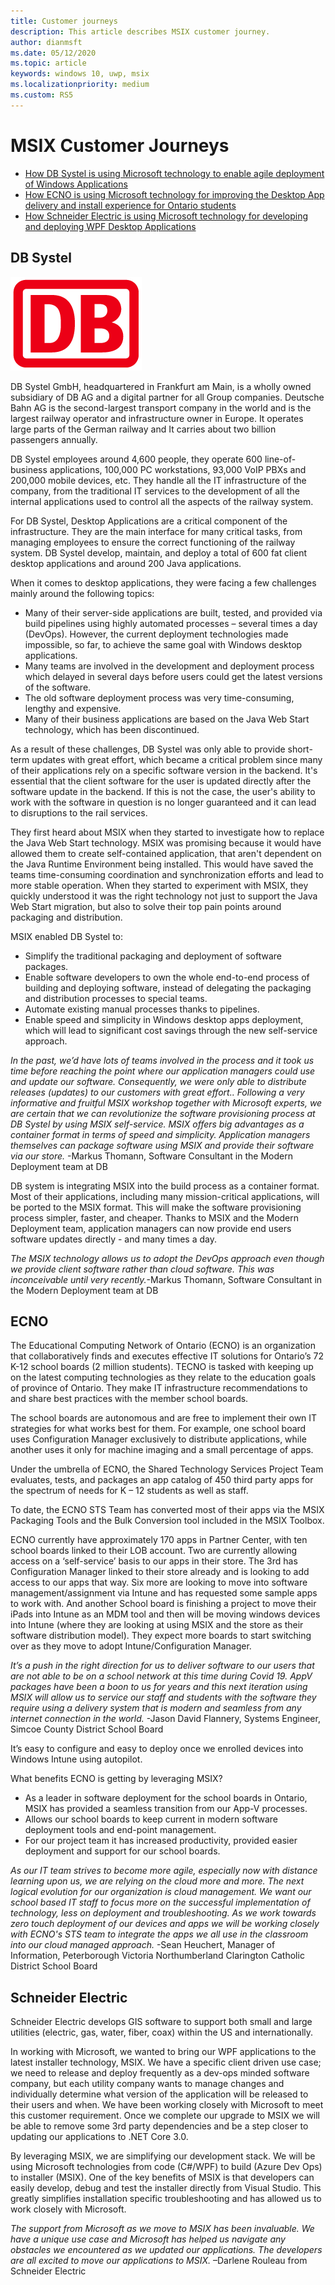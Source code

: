 ```yaml
---
title: Customer journeys
description: This article describes MSIX customer journey. 
author: dianmsft
ms.date: 05/12/2020
ms.topic: article
keywords: windows 10, uwp, msix
ms.localizationpriority: medium
ms.custom: RS5
---
```


# MSIX Customer Journeys 
* [How DB Systel is using Microsoft technology to enable agile deployment of Windows Applications](customer-journey.md#DB-Systel) 
* [How ECNO is using Microsoft technology for improving the Desktop App delivery and install experience for Ontario students](customer-journey.md#ecno)
* [How Schneider Electric is using Microsoft technology for developing and deploying WPF Desktop Applications](customer-journey.md#schneider-electric) 

## DB Systel
![DB Systel Logo](images/DB_logo_red_outlined_200px_rgb.png)

DB Systel GmbH, headquartered in Frankfurt am Main, is a wholly owned subsidiary of DB AG and a digital partner for all Group companies. Deutsche Bahn AG is the second-largest transport company in the world and is the largest railway operator and infrastructure owner in Europe. It operates large parts of the German railway and It carries about two billion passengers annually.
 
DB Systel employees around 4,600 people, they operate 600 line-of-business applications, 100,000 PC workstations, 93,000 VoIP PBXs and 200,000 mobile devices, etc. They handle all the IT infrastructure of the company, from the traditional IT services to the development of all the internal applications used to control all the aspects of the railway system. 
 
For DB Systel, Desktop Applications are a critical component of the infrastructure. They are the main interface for many critical tasks, from managing employees to ensure the correct functioning of the railway system. DB Systel develop, maintain, and deploy a total of 600 fat client desktop applications and around 200 Java applications.

When it comes to desktop applications, they were facing a few challenges mainly around the following topics:
* Many of their server-side applications are built, tested, and provided via build pipelines using highly automated processes – several times a day (DevOps).  However, the current deployment technologies made impossible, so far, to achieve the same goal with Windows desktop applications.
* Many teams are involved in the development and deployment process which delayed in several days before users could get the latest versions of the software. 
* The old software deployment process was very time-consuming, lengthy and expensive.
* Many of their business applications are based on the Java Web Start technology, which has been discontinued.
 
As a result of these challenges, DB Systel was only able to provide short-term updates with great effort, which became a critical problem since many of their applications rely on a specific software version in the backend. It's essential that the client software for the user is updated directly after the software update in the backend. If this is not the case, the user's ability to work with the software in question is no longer guaranteed and it can lead to disruptions to the rail services.
 
They first heard about MSIX when they started to investigate how to replace the Java Web Start technology. MSIX was promising because it would have allowed them to create self-contained application, that aren't dependent on the Java Runtime Environment being installed. This would have saved the teams time-consuming coordination and synchronization efforts and lead to more stable operation. When they started to experiment with MSIX, they quickly  understood it was the right technology not just to support the Java Web Start migration, but also to solve their top pain points around packaging and distribution.

MSIX enabled DB Systel to:
* Simplify the traditional packaging and deployment of software packages.
* Enable software developers to own the whole end-to-end process of building and deploying software, instead of delegating the packaging and distribution processes to special teams.
* Automate existing manual processes thanks to pipelines.
* Enable speed and simplicity in Windows desktop apps deployment, which will lead to significant cost savings through the new self-service approach.

*In the past, we’d have lots of teams involved in the process and it took us time before reaching the point where our application managers could use and update our software. Consequently, we were only able to distribute releases (updates) to our customers with great effort.. Following a very informative and fruitful MSIX workshop together with Microsoft experts, we are certain that we can revolutionize the software provisioning process at DB Systel by using MSIX self-service. MSIX offers big advantages as a container format in terms of speed and simplicity. Application managers themselves can package software using MSIX and provide their software via our store.*
-Markus Thomann, Software Consultant in the Modern Deployment team at DB

DB system is integrating MSIX into the build process as a container format. Most of their applications, including many mission-critical applications, will be ported to the MSIX format. This will make the software provisioning process simpler, faster, and cheaper. Thanks to MSIX and the Modern Deployment team, application managers can now provide end users software updates directly - and many times a day.
 
*The MSIX technology allows us to adopt the DevOps approach even though we provide client software rather than cloud software. This was inconceivable until very recently.*-Markus Thomann, Software Consultant in the Modern Deployment team at DB

## ECNO 
The Educational Computing Network of Ontario (ECNO) is an organization that collaboratively finds and executes effective IT solutions for Ontario’s 72 K-12 school boards (2 million students). TECNO is tasked with keeping up on the latest computing technologies as they relate to the education goals of province of Ontario. They make IT infrastructure recommendations to and share best practices with the member school boards. 

The school boards are autonomous and are free to implement their own IT strategies for what works best for them. For example, one school board uses Configuration Manager exclusively to distribute applications, while another uses it only for machine imaging and a small percentage of apps. 
 
Under the umbrella of ECNO, the Shared Technology Services Project Team evaluates, tests, and packages an app catalog of 450 third party apps for the spectrum of needs for K – 12 students as well as staff.

To date, the ECNO STS Team has converted most of their apps via the MSIX Packaging Tools and the Bulk Conversion tool included in the MSIX Toolbox. 

ECNO currently have approximately 170 apps in Partner Center, with ten school boards linked to their LOB account. Two are currently allowing access on a ‘self-service’ basis to our apps in their store. The 3rd has Configuration Manager linked to their store already and is looking to add access to our apps that way. Six more are  looking to move into software management/assignment via Intune and has requested some sample apps to work with. And another School board is finishing a project to move their iPads into Intune as an MDM tool and then will be moving windows devices into Intune (where they are looking at using MSIX and the store as their software distribution model). They expect more boards to start switching over as they move to adopt Intune/Configuration Manager.

*It’s a push in the right direction for us to deliver software to our users that are not able to be on a school network at this time during Covid 19. AppV packages have been a boon to us for years and this next iteration using MSIX will allow us to service our staff and students with the software they require using a delivery system that is modern and seamless from any internet connection in the world.* 
-Jason David Flannery, Systems Engineer, Simcoe County District School Board

It’s easy to configure and easy to deploy once we enrolled devices into Windows Intune using autopilot. 

What benefits ECNO is getting by leveraging MSIX?
-	As a leader in software deployment for the school boards in Ontario, MSIX has provided a seamless transition from our App-V processes.
-	 Allows our school boards to keep current in modern software deployment tools and end-point management.
-	For our project team it has increased productivity, provided easier deployment and support for our school boards.

*As our IT team strives to become more agile, especially now with distance learning upon us, we are relying on the cloud more and more.  The next logical evolution for our organization is cloud management.  We want our school based IT staff to focus more on the successful implementation of technology, less on deployment and troubleshooting.  As we work towards zero touch deployment of our devices and apps we will be working closely with ECNO's STS team to integrate the apps we all use in the classroom into our cloud managed approach.*
-Sean Heuchert, Manager of Information, Peterborough Victoria Northumberland Clarington Catholic District School Board

## Schneider Electric
Schneider Electric develops GIS software to support both small and large utilities (electric, gas, water, fiber, coax) within the US and internationally.

In working with Microsoft, we wanted to bring our WPF applications to the latest installer technology, MSIX.  We have a specific client driven use case; we need to release and deploy frequently as a dev-ops minded software company, but each utility company wants to manage changes and individually determine what version of the application will be released to their users and when.  We have been working closely with Microsoft to meet this customer requirement.  Once we complete our upgrade to MSIX we will be able to remove some 3rd party dependencies and be a step closer to updating our applications to .NET Core 3.0. 

By leveraging MSIX, we are simplifying our development stack.  We will be using Microsoft technologies from code (C#/WPF) to build (Azure Dev Ops) to installer (MSIX).  One of the key benefits of MSIX is that developers can easily develop, debug and test the installer directly from Visual Studio.  This greatly simplifies installation specific troubleshooting and has allowed us to work closely with Microsoft. 

*The support from Microsoft as we move to MSIX has been invaluable.  We have a unique use case and Microsoft has helped us navigate any obstacles we encountered as we updated our applications.  The developers are all excited to move our applications to MSIX.* –Darlene Rouleau from Schneider Electric 